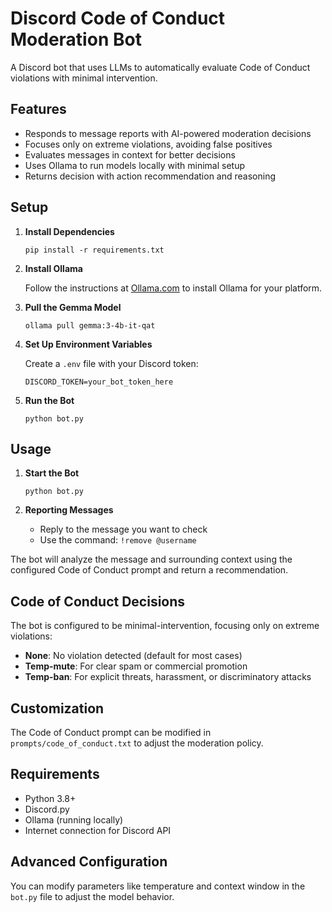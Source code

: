 # Discord Code of Conduct Moderation Bot

A Discord bot that uses LLMs to automatically evaluate Code of Conduct violations with minimal intervention.

## Features

- Responds to message reports with AI-powered moderation decisions
- Focuses only on extreme violations, avoiding false positives
- Evaluates messages in context for better decisions
- Uses Ollama to run models locally with minimal setup
- Returns decision with action recommendation and reasoning

## Setup

1. **Install Dependencies**
   ```
   pip install -r requirements.txt
   ```

2. **Install Ollama**
   
   Follow the instructions at [Ollama.com](https://ollama.com/) to install Ollama for your platform.

3. **Pull the Gemma Model**
   ```
   ollama pull gemma:3-4b-it-qat
   ```

4. **Set Up Environment Variables**
   
   Create a `.env` file with your Discord token:
   ```
   DISCORD_TOKEN=your_bot_token_here
   ```

5. **Run the Bot**
   ```
   python bot.py
   ```

## Usage

1. **Start the Bot**
   ```
   python bot.py
   ```

2. **Reporting Messages**
   - Reply to the message you want to check
   - Use the command: `!remove @username`

The bot will analyze the message and surrounding context using the configured Code of Conduct prompt and return a recommendation.

## Code of Conduct Decisions

The bot is configured to be minimal-intervention, focusing only on extreme violations:

- **None**: No violation detected (default for most cases)
- **Temp-mute**: For clear spam or commercial promotion
- **Temp-ban**: For explicit threats, harassment, or discriminatory attacks

## Customization

The Code of Conduct prompt can be modified in `prompts/code_of_conduct.txt` to adjust the moderation policy.

## Requirements

- Python 3.8+
- Discord.py
- Ollama (running locally)
- Internet connection for Discord API

## Advanced Configuration

You can modify parameters like temperature and context window in the `bot.py` file to adjust the model behavior.